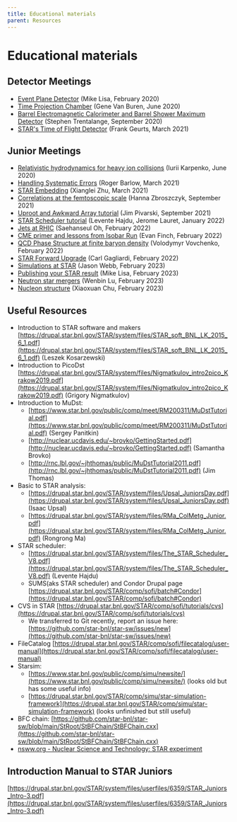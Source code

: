 ```yaml
---
title: Educational materials
parent: Resources
---
```


# Educational materials

## Detector Meetings

- [Event Plane Detector](https://drupal.star.bnl.gov/STAR/event/2020/02/20/star-juniors-detector-meeting-epd) (Mike Lisa, February 2020)
- [Time Projection Chamber](https://drupal.star.bnl.gov/STAR/event/2020/06/11/star-juniors-detector-meeting-tpc) (Gene Van Buren, June 2020)
- [Barrel Electromagnetic Calorimeter and Barrel Shower Maximum Detector](https://drupal.star.bnl.gov/STAR/meetings/star-collaboration-meeting-september-2020/juniors-day/star-barrel-calorimeter-and-shower-ma) (Stephen Trentalange, September 2020)
- [STAR's Time of Flight Detector](https://drupal.star.bnl.gov/STAR/meetings/star-collaboration-meeting-march-2021/juniors-day/stars-time-flight-detector) (Frank Geurts, March 2021)

## Junior Meetings

- [Relativistic hydrodynamics for heavy ion collisions](https://drupal.star.bnl.gov/STAR/event/2020/06/17/star-juniors-meeting-hydrodynamical-evolution) (Iurii Karpenko, June 2020)
- [Handling Systematic Errors](https://drupal.star.bnl.gov/STAR/meetings/star-collaboration-meeting-march-2021/juniors-day/handling-systematic-errors) (Roger Barlow, March 2021)
- [STAR Embedding](https://drupal.star.bnl.gov/STAR/meetings/star-collaboration-meeting-march-2021/juniors-day/star-embedding-tutorial) (Xianglei Zhu, March 2021)
- [Correlations at the femtoscopic scale](https://drupal.star.bnl.gov/STAR/meetings/star-collaboration-meeting-september-2021/juniors-day/correlations-femtoscopic-scale) (Hanna Zbroszczyk, September 2021)
- [Uproot and Awkward Array tutorial](https://drupal.star.bnl.gov/STAR/meetings/star-collaboration-meeting-september-2021/juniors-day/uproot-and-awkward-array-tutorial-par) (Jim Pivarski, September 2021)
- [STAR Scheduler tutorial](https://drupal.star.bnl.gov/STAR/event/2022/01/14/Scheduler-tutorial/Scheduler-Tutorial) (Levente Hajdu, Jerome Lauret, January 2022)
- [Jets at RHIC](https://drupal.star.bnl.gov/STAR/meetings/STAR-Collaboration-Meeting-February-2022/Junior-Day/TBD-1) (Saehanseul Oh, February 2022)
- [CME primer and lessons from Isobar Run](https://drupal.star.bnl.gov/STAR/meetings/STAR-Collaboration-Meeting-February-2022/Junior-Day/CME-primer-and-what-we-learned-isobar-r) (Evan Finch, February 2022)
- [QCD Phase Structure at finite baryon density](https://drupal.star.bnl.gov/STAR/meetings/STAR-Collaboration-Meeting-February-2022/Junior-Day/QCD-phase-structure-finite-baryon-densi) (Volodymyr Vovchenko, February 2022)
- [STAR Forward Upgrade](https://drupal.star.bnl.gov/STAR/meetings/STAR-Collaboration-Meeting-February-2022/Junior-Day/TBD-2) (Carl Gagliardi, February 2022)
- [Simulations at STAR](https://drupal.star.bnl.gov/STAR/meetings/STAR-Collaboration-Meeting-Spring-2023/Juniors-Day/Getting-started-simulations-STAR) (Jason Webb, February 2023)
- [Publishing your STAR result](https://drupal.star.bnl.gov/STAR/meetings/STAR-Collaboration-Meeting-Spring-2023/Juniors-Day/TBD-How-write-paper) (Mike Lisa, February 2023)
- [Neutron star mergers](https://drupal.star.bnl.gov/STAR/meetings/STAR-Collaboration-Meeting-Spring-2023/Juniors-Day/TBD-Neutron-star-mergers) (Wenbin Lu, February 2023)
- [Nucleon structure](https://drupal.star.bnl.gov/STAR/meetings/STAR-Collaboration-Meeting-Spring-2023/Juniors-Day/Studies-nucleon-structure-STAR) (Xiaoxuan Chu, February 2023)

## Useful Resources

- Introduction to STAR software and makers [https://drupal.star.bnl.gov/STAR/system/files/STAR_soft_BNL_LK_2015_6_1.pdf](https://drupal.star.bnl.gov/STAR/system/files/STAR_soft_BNL_LK_2015_6_1.pdf) (Leszek Kosarzewski)
- Introduction to PicoDst [https://drupal.star.bnl.gov/STAR/system/files/Nigmatkulov_intro2pico_Krakow2019.pdf](https://drupal.star.bnl.gov/STAR/system/files/Nigmatkulov_intro2pico_Krakow2019.pdf) (Grigory Nigmatkulov)
- Introduction to MuDst:
  - [https://www.star.bnl.gov/public/comp/meet/RM200311/MuDstTutorial.pdf](https://www.star.bnl.gov/public/comp/meet/RM200311/MuDstTutorial.pdf) (Sergey Panitkin)
  - [http://nuclear.ucdavis.edu/~brovko/GettingStarted.pdf](http://nuclear.ucdavis.edu/~brovko/GettingStarted.pdf) (Samantha Brovko)
  - [http://rnc.lbl.gov/~jhthomas/public/MuDstTutorial2011.pdf](http://rnc.lbl.gov/~jhthomas/public/MuDstTutorial2011.pdf) (Jim Thomas)
- Basic to STAR analysis:  
  - [https://drupal.star.bnl.gov/STAR/system/files/Upsal_JuniorsDay.pdf](https://drupal.star.bnl.gov/STAR/system/files/Upsal_JuniorsDay.pdf) (Isaac Upsal)
  - [https://drupal.star.bnl.gov/STAR/system/files/RMa_ColMetg_Junior.pdf](https://drupal.star.bnl.gov/STAR/system/files/RMa_ColMetg_Junior.pdf) (Rongrong Ma)
- STAR scheduler:  
  - [https://drupal.star.bnl.gov/STAR/system/files/The_STAR_Scheduler_V8.pdf](https://drupal.star.bnl.gov/STAR/system/files/The_STAR_Scheduler_V8.pdf) (Levente Hajdu)
  - SUMS(aks STAR scheduler) and Condor Drupal page [https://drupal.star.bnl.gov/STAR/comp/sofi/batch#Condor](https://drupal.star.bnl.gov/STAR/comp/sofi/batch#Condor)
- CVS in STAR [https://drupal.star.bnl.gov/STAR/comp/sofi/tutorials/cvs](https://drupal.star.bnl.gov/STAR/comp/sofi/tutorials/cvs)
  - We transferred to Git recently, report an issue here: [https://github.com/star-bnl/star-sw/issues/new](https://github.com/star-bnl/star-sw/issues/new)
- FileCatalog [https://drupal.star.bnl.gov/STAR/comp/sofi/filecatalog/user-manual](https://drupal.star.bnl.gov/STAR/comp/sofi/filecatalog/user-manual)
- Starsim:
  - [https://www.star.bnl.gov/public/comp/simu/newsite/](https://www.star.bnl.gov/public/comp/simu/newsite/) (looks old but has some useful info)
  - [https://drupal.star.bnl.gov/STAR/comp/simu/star-simulation-framework](https://drupal.star.bnl.gov/STAR/comp/simu/star-simulation-framework) (looks unfinished but still useful)
- BFC chain: [https://github.com/star-bnl/star-sw/blob/main/StRoot/StBFChain/StBFChain.cxx](https://github.com/star-bnl/star-sw/blob/main/StRoot/StBFChain/StBFChain.cxx)
- [nsww.org - Nuclear Science and Technology: STAR experiment](https://nsww.org/projects/bnl/star/index.php)

## Introduction Manual to STAR Juniors

[https://drupal.star.bnl.gov/STAR/system/files/userfiles/6359/STAR_Juniors_Intro-3.pdf](https://drupal.star.bnl.gov/STAR/system/files/userfiles/6359/STAR_Juniors_Intro-3.pdf)
